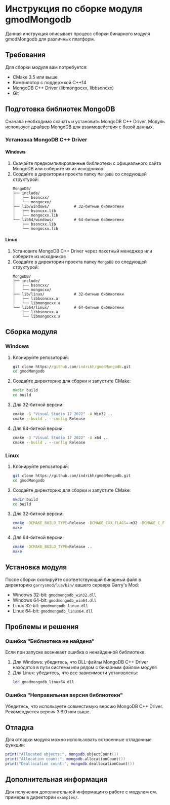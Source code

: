 # Инструкция по сборке модуля gmodMongodb

Данная инструкция описывает процесс сборки бинарного модуля gmodMongodb для различных платформ.

## Требования

Для сборки модуля вам потребуется:

- CMake 3.5 или выше
- Компилятор с поддержкой C++14
- MongoDB C++ Driver (libmongocxx, libbsoncxx)
- Git

## Подготовка библиотек MongoDB

Сначала необходимо скачать и установить MongoDB C++ Driver. Модуль использует драйвер MongoDB для взаимодействия с базой данных.

### Установка MongoDB C++ Driver

#### Windows

1. Скачайте предкомпилированные библиотеки с официального сайта MongoDB или соберите их из исходников
2. Создайте в директории проекта папку `MongoDB` со следующей структурой:
   ```
   MongoDB/
   ├── include/
   │   ├── bsoncxx/
   │   └── mongocxx/
   ├── lib/windows/           # 32-битные библиотеки
   │   ├── bsoncxx.lib
   │   └── mongocxx.lib
   └── lib64/windows/         # 64-битные библиотеки
       ├── bsoncxx.lib
       └── mongocxx.lib
   ```

#### Linux

1. Установите MongoDB C++ Driver через пакетный менеджер или соберите из исходников
2. Создайте в директории проекта папку `MongoDB` со следующей структурой:
   ```
   MongoDB/
   ├── include/
   │   ├── bsoncxx/
   │   └── mongocxx/
   ├── lib/linux/             # 32-битные библиотеки
   │   ├── libbsoncxx.a
   │   └── libmongocxx.a
   └── lib64/linux/           # 64-битные библиотеки
       ├── libbsoncxx.a
       └── libmongocxx.a
   ```

## Сборка модуля

### Windows

1. Клонируйте репозиторий:
   ```bat
   git clone https://github.com/indrikh/gmodMongodb.git
   cd gmodMongodb
   ```

2. Создайте директорию для сборки и запустите CMake:
   ```bat
   mkdir build
   cd build
   ```

3. Для 32-битной версии:
   ```bat
   cmake -G "Visual Studio 17 2022" -A Win32 ..
   cmake --build . --config Release
   ```

4. Для 64-битной версии:
   ```bat
   cmake -G "Visual Studio 17 2022" -A x64 ..
   cmake --build . --config Release
   ```

### Linux

1. Клонируйте репозиторий:
   ```bash
   git clone https://github.com/indrikh/gmodMongodb.git
   cd gmodMongodb
   ```

2. Создайте директорию для сборки и запустите CMake:
   ```bash
   mkdir build
   cd build
   ```

3. Для 32-битной версии:
   ```bash
   cmake -DCMAKE_BUILD_TYPE=Release -DCMAKE_CXX_FLAGS=-m32 -DCMAKE_C_FLAGS=-m32 ..
   make
   ```

4. Для 64-битной версии:
   ```bash
   cmake -DCMAKE_BUILD_TYPE=Release ..
   make
   ```

## Установка модуля

После сборки скопируйте соответствующий бинарный файл в директорию `garrysmod/lua/bin/` вашего сервера Garry's Mod:

- Windows 32-bit: `gmodmongodb_win32.dll`
- Windows 64-bit: `gmodmongodb_win64.dll`
- Linux 32-bit: `gmodmongodb_linux.dll`
- Linux 64-bit: `gmodmongodb_linux64.dll`

## Проблемы и решения

### Ошибка "Библиотека не найдена"

Если при запуске возникает ошибка о ненайденной библиотеке:

1. Для Windows: убедитесь, что DLL-файлы MongoDB C++ Driver находятся в пути системы или рядом с бинарным файлом модуля
2. Для Linux: убедитесь, что все зависимости установлены:
   ```bash
   ldd gmodmongodb_linux64.dll
   ```

### Ошибка "Неправильная версия библиотеки"

Убедитесь, что используете совместимую версию MongoDB C++ Driver. Рекомендуется версия 3.6.0 или выше.

## Отладка

Для отладки модуля можно использовать встроенные отладочные функции:

```lua
print("Allocated objects:", mongodb.objectCount())
print("Allocation count:", mongodb.allocationCount())
print("Deallocation count:", mongodb.deallocationCount())
```

## Дополнительная информация

Для получения дополнительной информации о работе с модулем см. примеры в директории `examples/`.
